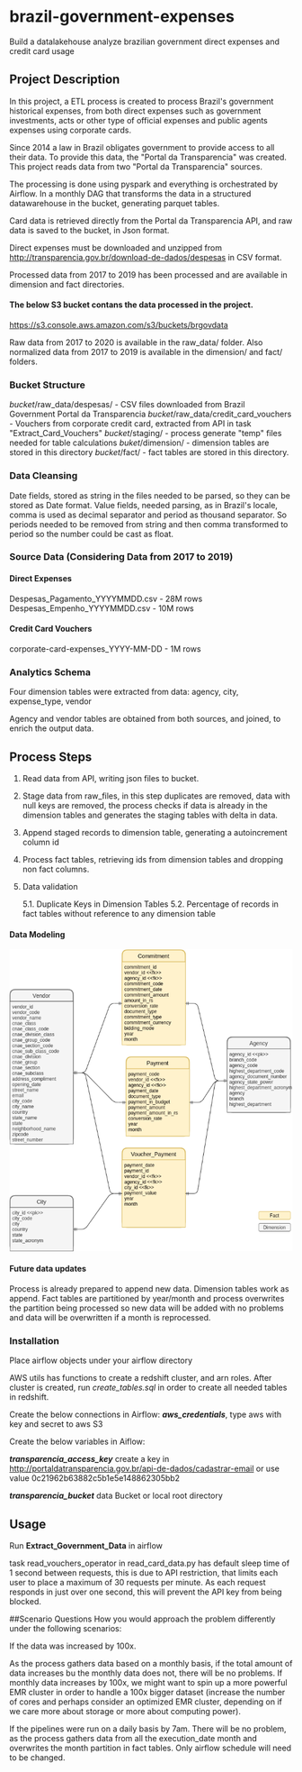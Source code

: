 # brazil-government-expenses
Build a datalakehouse analyze brazilian government direct expenses and credit card usage

## Project Description

In this project, a ETL process is created to process Brazil's government historical expenses, from both direct expenses
such as government investments, acts or other type of official expenses and public agents expenses using corporate cards.

Since 2014 a law in Brazil obligates government to provide access to all their data. To provide this data, the "Portal da Transparencia" was created.
This project reads data from two "Portal da Transparencia" sources.

The processing is done using pyspark and everything is orchestrated by Airflow. In a monthly DAG that transforms 
the data in a structured datawarehouse in the bucket, generating parquet tables.  

Card data is retrieved directly from the Portal da Transparencia API, and raw data is saved to the bucket, in Json format.

Direct expenses must be downloaded and unzipped from http://transparencia.gov.br/download-de-dados/despesas
in CSV format.   

Processed data from 2017 to 2019 has been processed and are available in dimension and fact directories.

#### The below S3 bucket contans the data processed in the project.

https://s3.console.aws.amazon.com/s3/buckets/brgovdata

Raw data from 2017 to 2020 is available in the raw_data/ folder.
Also normalized data from 2017 to 2019 is available in the dimension/ and fact/ folders.

### Bucket Structure
*bucket*/raw_data/despesas/ - CSV files downloaded from Brazil Government Portal da Transparencia
*bucket*/raw_data/credit_card_vouchers - Vouchers from corporate credit card, extracted from API in task "Extract_Card_Vouchers"
*bucket*/staging/ - process generate "temp" files needed for table calculations
*buket*/dimension/ - dimension tables are stored in this directory
*bucket*/fact/ - fact tables are stored in this directory.

### Data Cleansing
Date fields, stored as string in the files needed to be parsed, so they can be stored as Date format.
Value fields, needed parsing, as in Brazil's locale, comma is used as decimal separator and period as thousand separator.
So periods needed to be removed from string and then comma transformed to period so the number could be cast as float.

### Source Data (Considering Data from 2017 to 2019)
#### Direct Expenses 
Despesas_Pagamento_YYYYMMDD.csv - 28M rows
Despesas_Empenho_YYYYMMDD.csv - 10M rows

#### Credit Card Vouchers
corporate-card-expenses_YYYY-MM-DD - 1M rows

### Analytics Schema
Four dimension tables were extracted from data:
agency, city, expense_type, vendor

Agency and vendor tables are obtained from both sources,
and joined, to enrich the output data. 

## Process Steps
1. Read data from API, writing json files to bucket.
    
2. Stage data from raw_files, in this step duplicates are removed, 
data with null keys are removed, the process checks if 
data is already in the dimension tables and generates the staging tables with delta in data.

3. Append staged records to dimension table, generating a autoincrement column id

4. Process fact tables, retrieving ids from dimension tables and dropping non fact columns.

5. Data validation

   5.1. Duplicate Keys in Dimension Tables
   5.2. Percentage of records in fact tables without reference to any dimension table
   
#### Data Modeling

![Diagram](https://github.com/marcel-luchi/brazil-government-expenses/blob/master/diagram.png)   

#### Future data updates
Process is already prepared to append new data.
Dimension tables work as append.
Fact tables are partitioned by year/month and process overwrites the partition being processed
so new data will be added with no problems and data will be overwritten if a month is reprocessed.


### Installation

Place airflow objects under your airflow directory

AWS utils has functions to create a redshift cluster, and arn roles.
After cluster is created, run *create_tables.sql* in order to create
all needed tables in redshift.

Create the below connections in Airflow:
**_aws_credentials_**, type aws with key and secret to aws S3

Create the below variables in Aiflow:

**_transparencia_access_key_** create a key in http://portaldatransparencia.gov.br/api-de-dados/cadastrar-email
or use value 0c21962b63882c5b1e5e148862305bb2

**_transparencia_bucket_** data Bucket or local root directory 


## Usage

Run **Extract_Government_Data** in airflow

task read_vouchers_operator in read_card_data.py has default sleep time of 1 second between
requests, this is due to API restriction, that limits each user to place a maximum of 30 requests
per minute. As each request responds in just over one second, this will prevent the API key from 
being blocked.


##Scenario Questions
How you would approach the problem differently under the following scenarios:

If the data was increased by 100x.

As the process gathers data based on a monthly basis, if the total amount of data increases bu the monthly data does not, there will be no problems.
If monthly data increases by 100x, we might want to spin up a more powerful EMR cluster in order to handle a 100x bigger dataset (increase the number of cores and perhaps consider an optimized EMR cluster, depending on if we care more about storage or more about computing power).

If the pipelines were run on a daily basis by 7am.
There will be no problem, as the process gathers data from all the execution_date month and overwrites the month partition in fact tables.
Only airflow schedule will need to be changed.
